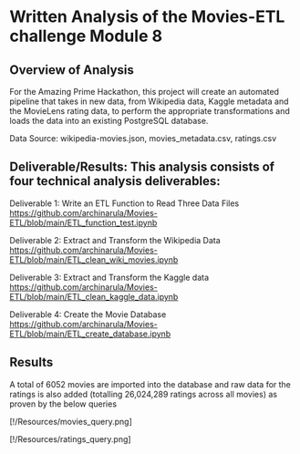 # Written Analysis of the Movies-ETL challenge Module 8

## Overview of Analysis
For the Amazing Prime Hackathon, this project will create an automated pipeline that takes in new data, from Wikipedia data, Kaggle metadata and the MovieLens rating data, to perform the appropriate transformations and loads the data into an existing PostgreSQL database.

Data Source: wikipedia-movies.json, movies_metadata.csv, ratings.csv

## Deliverable/Results: This analysis consists of four technical analysis deliverables:

Deliverable 1: Write an ETL Function to Read Three Data Files
https://github.com/archinarula/Movies-ETL/blob/main/ETL_function_test.ipynb

Deliverable 2: Extract and Transform the Wikipedia Data
https://github.com/archinarula/Movies-ETL/blob/main/ETL_clean_wiki_movies.ipynb

Deliverable 3: Extract and Transform the Kaggle data
https://github.com/archinarula/Movies-ETL/blob/main/ETL_clean_kaggle_data.ipynb

Deliverable 4: Create the Movie Database
https://github.com/archinarula/Movies-ETL/blob/main/ETL_create_database.ipynb


## Results

A total of 6052 movies are imported into the database and raw data for the ratings is also added (totalling 26,024,289 ratings across all movies) as proven by the below queries

[!/Resources/movies_query.png]

[!/Resources/ratings_query.png]



